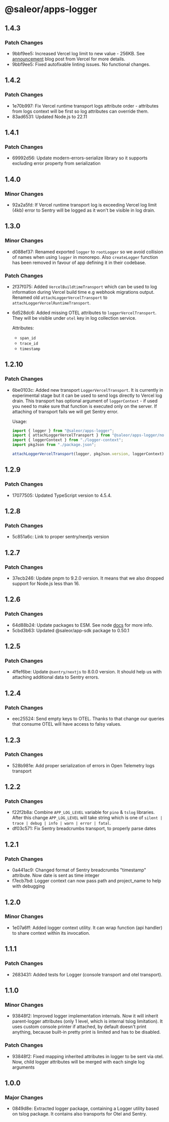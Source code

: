 # @saleor/apps-logger

## 1.4.3

### Patch Changes

- 9bbf9ee5: Increased Vercel log limit to new value - 256KB. See [announcement](https://vercel.com/changelog/updated-logging-limits-for-vercel-functions) blog post from Vercel for more details.
- 9bbf9ee5: Fixed autofixable linting issues. No functional changes.

## 1.4.2

### Patch Changes

- 1e70b997: Fix Vercel runtime transport logs attribute order - attributes from logs context will be first so log attributes can override them.
- 83ad6531: Updated Node.js to 22.11

## 1.4.1

### Patch Changes

- 69992d56: Update modern-errors-serialize library so it supports excluding error property from serialization

## 1.4.0

### Minor Changes

- 92a2a5fd: If Vercel runtime transport log is exceeding Vercel log limit (4kb) error to Sentry will be logged as it won't be visible in log drain.

## 1.3.0

### Minor Changes

- d088ef37: Renamed exported `logger` to `rootLogger` so we avoid collision of names when using `logger` in monorepo. Also `createLogger` function has been removed in favour of app defining it in their codebase.

### Patch Changes

- 2f37f075: Added `VercelBuildtimeTransport` which can be used to log information during Vercel build time e.g webhook migrations output. Renamed old `attachLoggerVercelTransport` to `attachLoggerVercelRuntimeTransport`.
- 6d528dc6: Added missing OTEL attributes to `loggerVercelTransport`. They will be visible under `otel` key in log collection service.

  Attributes:

  - `span_id`
  - `trace_id`
  - `timestamp`

## 1.2.10

### Patch Changes

- 6be0103c: Added new transport `LoggerVercelTransport`. It is currently in experimental stage but it can be used to send logs directly to Vercel log drain. This transport has optional argument of `loggerContext` - if used you need to make sure that function is executed only on the server. If attaching of transport fails we will get Sentry error.

  Usage:

  ```ts
  import { logger } from "@saleor/apps-logger";
  import { attachLoggerVercelTransport } from "@saleor/apps-logger/node";
  import { loggerContext } from "./logger-context";
  import pkgJson from "./package.json";

  attachLoggerVercelTransport(logger, pkgJson.version, loggerContext);
  ```

## 1.2.9

### Patch Changes

- 17077505: Updated TypeScript version to 4.5.4.

## 1.2.8

### Patch Changes

- 5c851a6c: Link to proper sentry/nextjs version

## 1.2.7

### Patch Changes

- 37ecb246: Update pnpm to 9.2.0 version. It means that we also dropped support for Node.js less than 16.

## 1.2.6

### Patch Changes

- 64d88b24: Update packages to ESM. See node [docs](https://nodejs.org/api/esm.html) for more info.
- 5cbd3b63: Updated @saleor/app-sdk package to 0.50.1

## 1.2.5

### Patch Changes

- 4ffef6be: Update `@sentry/nextjs` to 8.0.0 version. It should help us with attaching additional data to Sentry errors.

## 1.2.4

### Patch Changes

- eec25524: Send empty keys to OTEL. Thanks to that change our queries that consume OTEL will have access to falsy values.

## 1.2.3

### Patch Changes

- 528b981e: Add proper serialization of errors in Open Telemetry logs transport

## 1.2.2

### Patch Changes

- f22f2b8a: Combine `APP_LOG_LEVEL` variable for `pino` & `tslog` libraries. After this change `APP_LOG_LEVEL` will take string which is one of `silent | trace | debug | info | warn | error | fatal`.
- df03c571: Fix Sentry breadcrumbs transport, to properly parse dates

## 1.2.1

### Patch Changes

- 0a441ac9: Changed format of Sentry breadcrumbs "timestamp" attribute. Now date is sent as time integer
- f7ecb7bd: Logger context can now pass path and project_name to help with debugging

## 1.2.0

### Minor Changes

- 1e07a6ff: Added logger context utility. It can wrap function (api handler) to share context within its invocation.

## 1.1.1

### Patch Changes

- 2683431: Added tests for Logger (console transport and otel transport).

## 1.1.0

### Minor Changes

- 93848f2: Improved logger implementation internals. Now it will inherit parent-logger attributes (only 1 level, which is internal tslog limitation). It uses custom console printer if attached, by default doesn't print anything, because built-in pretty print is limited and has to be disabled.

### Patch Changes

- 93848f2: Fixed mapping inherited attributes in logger to be sent via otel. Now, child logger attributes will be merged with each single log arguments

## 1.0.0

### Major Changes

- 0849d8e: Extracted logger package, containing a Logger utility based on tslog package. It contains also transports for Otel and Sentry.
